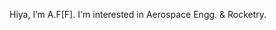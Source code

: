  Hiya, I’m A.F[F].
 I'm interested in Aerospace Engg. & Rocketry.

<!---
AtikFaysalFardin/AtikFaysalFardin is a ✨ special ✨ repository because its `README.md` (this file) appears on your GitHub profile.
You can click the Preview link to take a look at your changes.
--->
